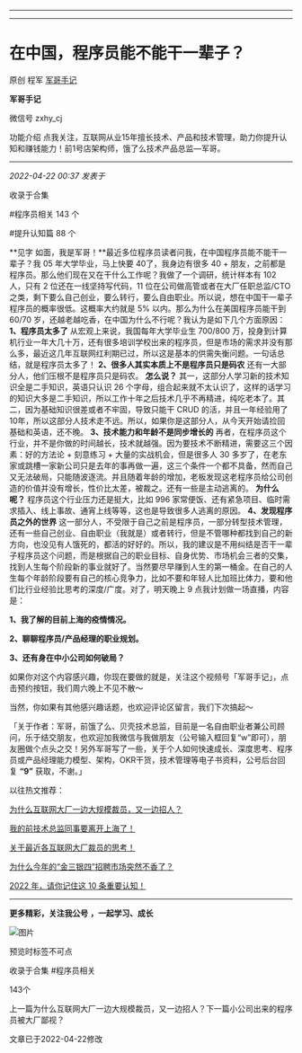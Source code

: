----------------------------------------
----------------------------------------
#  在中国，程序员能不能干一辈子？

原创 程军  [ 军哥手记 ](javascript:void\(0\);)

**军哥手记** ![]()

微信号 zxhy_cj

功能介绍 点我关注，互联网从业15年擅长技术、产品和技术管理，助力你提升认知和赚钱能力！前1号店架构师，饿了么技术产品总监—军哥。

____

_2022-04-22 00:37_ _发表于_

收录于合集

#程序员相关 143 个

#提升认知篇 88 个

**见字 如面，我是军哥！**最近多位程序员读者问我，在中国程序员能不能干一辈子？我 05 年大学毕业，马上快要 40了，我身边有很多 40 +
朋友，之前都是程序员。那么他们现在又在干什么工作呢？我做了一个调研，统计样本有 102 人，只有 2 位还在一线坚持写代码，11
位在公司做高管或者在大厂任职总监/CTO 之类，剩下要么自己创业，要么转行，要么自由职业。所以说，想在中国干一辈子程序员的概率很低。这概率大约就是 5%
以内。那么为什么在美国程序员能干到 60/70 岁，还越老越吃香，在中国为什么不行呢？我认为是如下几个方面原因： **1、程序员太多了**
从宏观上来说，我国每年大学毕业生 700/800
万，投身到计算机行业一年大几十万，还有很多培训学校出来的程序员，但是市场的需求并没有那么多，最近这几年互联网红利期已过，所以这是基本的供需失衡问题。一句话总结，就是程序员太多了！
**2、很多人其实本质上不是程序员只是码农** 还有一大部分人，他们压根不是程序员只是码农。 **怎么说？**
其一，这部分人学习新的技术知识全是二手知识，英语只认识 26
个字母，组合起来就不太认识了，这样的话学习的知识大多是二手知识，所以工作十年之后技术几乎不再精进，纯吃老本了。其二，因为基础知识很差或者不牢固，导致只能干
CRUD 的活，并且一年经验用了10年，所以这部分人技术走不远。所以，如果你是这部分人，从今天开始请捡回基础和英语，还不晚。
**3、技术能力和年龄不是同步增长的** 再者，在程序员这个行业，并不是你做的时间越长，技术就越强。因为要技术不断精进，需要这三个因素：好的方法论 +
刻意练习 + 大量的实战机会，但是很多人 30
多岁了，在老东家或跳槽一家新公司只是去年的事再做一遍，这三个条件一个都不具备，然而自己又无法破局，只能随波逐流。并且随着年龄的增加，老板发现这老程序员给公司创造的价值并没有增长，性价比太差，被裁之。还有一些是主动逃离的。
**为什么呢？** 程序员这个行业压力还是挺大，比如 996 家常便饭、还有紧急项目、临时需求插入、线上事故、通宵上线等等，这也是导致很多人逃离的原因。
**4、发现程序员之外的世界**
这一部分人，不受限于自己之前是程序员，一部分转型技术管理，还有一些自己创业、自由职业（我就是）或者转行，但是不管哪种都找到自己的新方向，也没见有人饿死的，都活的好好的。所以，我的建议是不用纠结是否干一辈子程序员这个问题，而是根据自己的职业目标、自身优势、市场机会三者的交集，找到人生每个阶段新的事业就好了。当然要尽早赚到人生的第一桶金。在自己的人生每个年龄阶段要有自己的核心竞争力，比如不要和年轻人比加班比体力，要和他们比行业经验比思考的深度/广度。对了，明天晚上
9 点我计划做一场直播，内容是：

 **1、我了解的目前上海的疫情情况。**

  

 **2、聊聊程序员/产品经理的职业规划。**

  

 **3、还有身在中小公司如何破局？**

  

如果你对这个内容感兴趣，你现在要做的就是，关注这个视频号「军哥手记」，点击预约按钮，我们周六晚上不见不散～

  

当然，你如果有其他感兴趣话题，也欢迎评论区留言，我们下次搞起～

  

「关于作者：军哥，前饿了么、贝壳技术总监，目前是一名自由职业者兼公司顾问，乐于结交朋友，也欢迎加我微信与我做朋友（公号输入框回复“w”即可），朋友圈做个点头之交！另外军哥写了一些，关于个人如何快速成长、深度思考、程序员或产品经理能力模型、架构，OKR干货，技术管理等电子书资料，公号后台回复
**“9”** 获取，不谢。」  

以往热文推荐：

[为什么互联网大厂一边大规模裁员，又一边招人？](http://mp.weixin.qq.com/s?__biz=MzA3MDU2MjM4Ng==&mid=2247495423&idx=1&sn=6c9c99743d200348f24e94a6f291c847&chksm=9f3849c2a84fc0d4c3f9c948e33900448037c3472c0db86b5c387f3703b317b379203faa2163&scene=21#wechat_redirect)

[我的前技术总监同事要离开上海了！](http://mp.weixin.qq.com/s?__biz=MzA3MDU2MjM4Ng==&mid=2247495178&idx=1&sn=07430f98a5cd9901dbf03581ad108a92&chksm=9f384937a84fc021468a0c23d9e33a1e21b25753aaade16e9b492db1d3140ce582d3367d415e&scene=21#wechat_redirect)

[关于最近各互联网大厂裁员的思考！](http://mp.weixin.qq.com/s?__biz=MzA3MDU2MjM4Ng==&mid=2247495158&idx=1&sn=00768ce4d9fdaf73e946197f23d40811&chksm=9f384acba84fc3dd6f7e0142832533643da40a9e19e12316bed5394e5e49066e6cfc91e3131f&scene=21#wechat_redirect)

[为什么今年的“金三银四”招聘市场突然不香了？](http://mp.weixin.qq.com/s?__biz=MzA3MDU2MjM4Ng==&mid=2247494909&idx=1&sn=517dde441f9fe375b205a47153039c8d&chksm=9f384bc0a84fc2d6fd94438a9941280c9b1a24ff933f012013fc0c94bbeca0af6c7f181d546b&scene=21#wechat_redirect)

[2022 年，请你记住这 10
条重要认知！](http://mp.weixin.qq.com/s?__biz=MzA3MDU2MjM4Ng==&mid=2247494294&idx=1&sn=8e4ff6f17850c0b8c5a4aa83b8b8c4f7&chksm=9f384daba84fc4bde7744e200db15cb770df8a9cdcba582c4c248c037fbc362d7c71114d49ac&scene=21#wechat_redirect)

  

* * *

  

 **更多精彩，关注我公号** **，一起学习、成长**

![图片](https://mmbiz.qpic.cn/mmbiz_png/b96CibCt70iaajvl7fD4ZCicMcjhXMp1v6UibM134tIsO1j5yqHyNhh9arj090oAL7zGhRJRq6cFqFOlDZMleLl4pw/640?wx_fmt=png)

预览时标签不可点

收录于合集 #程序员相关

143个

上一篇为什么互联网大厂一边大规模裁员，又一边招人？下一篇小公司出来的程序员被大厂鄙视？

文章已于2022-04-22修改

